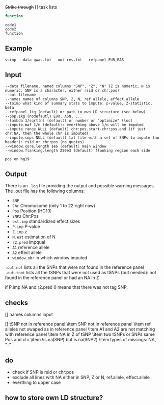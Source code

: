 ~~Strike through~~
[] task lists

```javascript
function
```

	code1
	code2
	function
	
## Example
	ssimp --data gwas.txt --out res.txt --refpanel EUR,EAS

## Input 
	--data filename, named columns "SNP", "Z", "N" (Z is numeric, N is numeric, SNP is a character, either rsid or chr:pos)
	--out filename
	--names names of columns SNP, Z, N, ref.allele, effect.allele
	--toimp what kind of summary stats to impute: p-value, Z-statistic, beta
	--refpanel 1kg (default) or path to own LD structure (see below)
	--pop.1kg (nodefautl) EUR, ASN, ...
	--lambda 1/sqrt(n) (default) or number or "optimize" (loo)
	--impute.maf 1/n (default): everthing above 1/n will be imputed
	--impute.range NULL (default) chr:pos.start-chr:pos.end (if just chr:NA, then the whole chr is imputed)
	--impute.snps NULL (default) txt file with a set of SNPs to impute (no header): rsid or chr:pos (no quotes)
	--window.core.length 1e6 (default) main window
	--window.flanking.length 250e3 (default) flanking region each side

	pos on hg19
	
## Output

There is an `.log` file providing the output and possible warning messages. The .out file has
the following columns:

- `SNP`
- `Chr` Chromosome (only 1 to 22 right now)
- `Pos` Position (HG19)
- `SNP2` Chr:Pos
- `bst.imp` standardized effect sizes
- `P.imp` P-value
- `Z.imp` z
- `N.est` estimation of N
- `r2.pred` impqual
- `A1` reference allele
- `A2` effect allele
- `window.nbr` in which window imputed


`.out.not` lists all the SNPs that were not found in the reference panel 
`.out.tnot` lists all the tSNPs that were not used as tSNPs (but needed): not found in the reference panel or had an NA in Z

if P.imp NA and r2.pred 0 means that there was not tag SNP.


## checks
[] names columns input

[] tSNP not in reference panel
\item SNP not in reference panel
\item ref alleles not swaped as in reference panel
\item A1 and A2 are not matching with reference panel
\item NA in Z of tSNP
\item two tSNPs or SNPs same Pos and chr
\item !is.na(SNP) but is.na(SNP2)
\item types of missings: NA, "-"

## do
- check if SNP is rsid or chr:pos
- exclude all lines with NA either in SNP, Z or N, ref.allele, effect.allele
- everthing to upper case



## how to store own LD structure?

